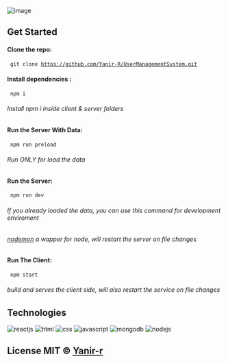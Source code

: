 ![image](https://user-images.githubusercontent.com/67261194/153722123-ac2aa56b-f11a-4310-9b88-09a9e5ef7b79.png)

## Get Started
 #### Clone the repo:
<code> git clone https://github.com/Yanir-R/UserManagementSystem.git </code>
#### Install dependencies :
<code> npm i </code>
###### Install npm i inside client & server folders
#### Run the Server With Data:
<code> npm run preload </code>
###### Run ONLY for load the data
#### Run the Server:
<code> npm run dev  </code>
###### If you already loaded the data, you can use this command for development enviroment
###### [nodemon](https://www.npmjs.com/package/nodemon) a wapper for node, will restart the server on file changes
#### Run The Client:
<code> npm start </code>
######  build and serves the client side, will also restart the service on file changes

## Technologies

<p align="flex"> 
<img src="https://img.icons8.com/nolan/64/react-native.png" alt="reactjs"/>
<img src="https://img.icons8.com/nolan/64/html-5.png"  alt="html"/>
<img src="https://img.icons8.com/nolan/64/css-filetype.png" alt="css"/>
<img src="https://img.icons8.com/nolan/64/js.png" alt="javascript"/>
<img src="https://img.icons8.com/color/48/000000/mongodb.png" alt="mongodb"/>
<img src="https://img.icons8.com/color/48/000000/nodejs.png" alt="nodejs"/>
</p>


## License MIT © [Yanir-r]()
